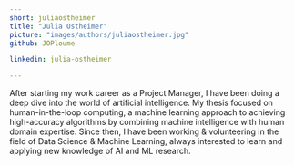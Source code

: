 ```yaml
---
short: juliaostheimer
title: "Julia Ostheimer"
picture: "images/authors/juliaostheimer.jpg"
github: JOPloume

linkedin: julia-ostheimer

---
```


After starting my work career as a Project Manager, I have been doing a deep dive into the world of artificial intelligence. My thesis focused on human-in-the-loop computing, a machine learning approach to achieving high-accuracy algorithms by combining machine intelligence with human domain expertise. Since then, I have been working & volunteering in the field of Data Science & Machine Learning, always interested to learn and applying new knowledge of AI and ML research.